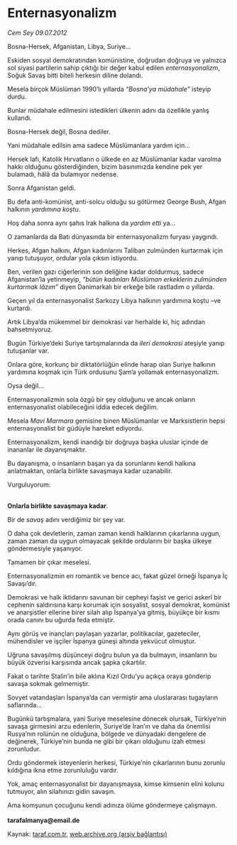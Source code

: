 # Enternasyonalizm

*Cem Sey 09.07.2012*

<div class="yazi"><p>Bosna-Hersek, Afganistan, Libya, Suriye...</p>
<p>Eskiden sosyal demokratından komünistine, doğrudan doğruya ve yalnızca sol siyasi partilerin sahip çıktığı bir değer kabul edilen <i>enternasyonalizm</i>, Soğuk Savaş bitti biteli herkesin diline dolandı.</p>
<p>Mesela birçok Müslüman 1990’lı yıllarda <i>“Bosna’ya müdahale”</i> isteyip durdu.</p>
<p>Bunlar müdahale edilmesini istedikleri ülkenin adını da özellikle yanlış kullandı.</p>
<p>Bosna-Hersek değil, Bosna dediler.</p>
<p>Yani müdahale edilsin ama sadece Müslümanlara yardım için...</p>
<p>Hersek lafı, Katolik Hırvatların o ülkede en az Müslümanlar kadar varolma hakkı olduğunu gösterdiğinden, bizim basınımızda kendine pek yer bulamadı, hâlâ da bulamıyor nedense.</p>
<p>Sonra Afganistan geldi.</p>
<p>Bu defa anti-komünist, anti-solcu olduğu su götürmez George Bush, Afgan halkının <i>yardımına koştu</i>.</p>
<p>Hoş daha sonra aynı şahıs Irak halkına da <i>yardım etti</i> ya...</p>
<p>O zamanlarda da Batı dünyasında bir enternasyonalizm furyası yaygındı.</p>
<p>Herkes, Afgan halkını, Afgan kadınlarını Taliban zulmünden kurtarmak için yanıp tutuşuyor, ordular yola çıksın istiyordu.</p>
<p>Ben, verilen gazı ciğerlerinin son deliğine kadar doldurmuş, sadece Afganistan’la yetinmeyip, <i>“bütün kadınları Müslüman erkeklerin zulmünden kurtarmak lâzım”</i> diyen Danimarkalı bir erkeğe bile rastladım o yıllarda.</p>
<p>Geçen yıl da enternasyonalist Sarkozy Libya halkının yardımına koştu –ve kurtardı.</p>
<p>Artık Libya’da mükemmel bir demokrasi var herhalde ki, hiç adından bahsetmiyoruz.</p>
<p>Bugün Türkiye’deki Suriye tartışmalarında da <i>ileri demokrasi </i>ateşiyle yanıp tutuşanlar var.</p>
<p>Onlara göre, korkunç bir diktatörlüğün elinde harap olan Suriye halkının yardımına koşmak için Türk ordusunu Şam’a yollamak enternasyonalizm.</p>
<p>Oysa değil...</p>
<p>Enternasyonalizmin sola özgü bir şey olduğunu ve ancak onların enternasyonalist olabileceğini iddia edecek değilim.</p>
<p>Mesela <i>Mavi Marmara</i> gemisine binen Müslümanlar ve Marksistlerin hepsi enternasyonalist bir güdüyle hareket ediyordu.</p>
<p>Enternasyonalizm, kendi inandığı bir doğruya başka uluslar içinde de inananlar ile dayanışmaktır.</p>
<p>Bu dayanışma, o insanların başarı ya da sorunlarını kendi halkına anlatmaktan, onlarla birlikte savaşmaya kadar uzanabilir.</p>
<p>Vurguluyorum:</p>
<p><b><br/>Onlarla birlikte savaşmaya kadar</b>.</p>
<p>Bir de <i>savaş</i> adını verdiğimiz bir şey var.</p>
<p>O daha çok devletlerin, zaman zaman kendi halklarının çıkarlarına uygun, zaman zaman da uygun olmayacak şekilde ordularını bir başka ülkeye göndermesiyle yaşanıyor.</p>
<p>Tamamen bir çıkar meselesi.</p>
<p>Enternasyonalizmin en romantik ve bence acı, fakat güzel örneği İspanya İç Savaşı’dır.</p>
<p>Demokrasi ve halk iktidarını savunan bir cepheyi faşist ve gerici askerî bir cephenin saldırısına karşı korumak için sosyalist, sosyal demokrat, komünist ve anarşistler ellerine birer silah alıp İspanya’ya gitmiş, büyükçe bir kısmı orada canını bu uğurda feda etmiştir.</p>
<p>Aynı görüş ve inançları paylaşan yazarlar, politikacılar, gazeteciler, mühendisler ve işçiler İspanya güneşi altında yekvücut olmuştur.</p>
<p>Uğruna savaşılmış düşünceyi doğru bulun ya da bulmayın, insanların bu büyük özverisi karşısında ancak şapka çıkartılır.</p>
<p>Fakat o tarihte Stalin’in bile aklına Kızıl Ordu’yu açıkça oraya gönderip savaşa sokmak gelmemiştir.</p>
<p>Sovyet vatandaşları İspanya’da can vermiştir ama uluslararası tugayların saflarında...</p>
<p>Bugünkü tartışmalara, yani Suriye meselesine dönecek olursak, Türkiye’nin savaşa girmesini arzu edenlerin, Suriye’de İran’ın ve daha da önemlisi Rusya’nın rolünün ne olduğuna, bölgede ve dünyadaki dengelere de değinerek, Türkiye’nin bunda ne gibi bir çıkarı olduğunu izah etmesi zorunludur.</p>
<p>Ordu göndermek isteyenlerin herkesi, Türkiye’nin çıkarlarının bunu zorunlu kıldığına ikna etme zorunluluğu vardır.</p>
<p>Yok, amaç enternasyonalist bir dayanışmaysa, kimse kimsenin elini kolunu tutmuyor, alın silahınızı gidin savaşın.</p>
<p>Ama komşunun çocuğunu kendi adınıza ölüme göndermeye çalışmayın.<br/><b><br/>tarafalmanya@email.de</b></p>
</div>

Kaynak: [taraf.com.tr](http://www.taraf.com.tr/cem-sey/makale-enternasyonalizm.htm), [web.archive.org (arşiv bağlantısı)](http://web.archive.org/web/20131107085915/http://www.taraf.com.tr/cem-sey/makale-enternasyonalizm.htm)
